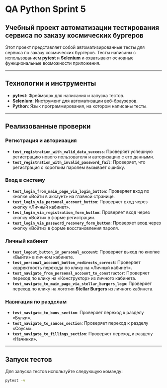 # QA Python Sprint 5
## Учебный проект автоматизации тестирования сервиса по заказу космических бургеров

Этот проект представляет собой автоматизированные тесты для сервиса по заказу космических бургеров. Тесты написаны с использованием **pytest** и **Selenium** и охватывают основные функциональные возможности приложения.

---

## Технологии и инструменты
- **pytest**: Фреймворк для написания и запуска тестов.
- **Selenium**: Инструмент для автоматизации веб-браузеров.
- **Python**: Язык программирования, на котором написаны тесты.

---

## Реализованные проверки

### Регистрация и авторизация
- **`test_registration_with_valid_data_success`**: Проверяет успешную регистрацию нового пользователя и авторизацию с его данными.
- **`test_registration_with_invalid_password_fail`**: Проверяет, что регистрация с коротким паролем вызывает ошибку.

### Вход в систему
- **`test_login_from_main_page_via_login_button`**: Проверяет вход по кнопке «Войти в аккаунт» на главной странице.
- **`test_login_via_personal_account_button`**: Проверяет вход через кнопку «Личный кабинет».
- **`test_login_via_registration_form_button`**: Проверяет вход через кнопку «Войти» в форме регистрации.
- **`test_login_via_password_recovery_form_button`**: Проверяет вход через кнопку «Войти» в форме восстановления пароля.

### Личный кабинет
- **`test_logout_button_in_personal_account`**: Проверяет выход по кнопке «Выйти» в личном кабинете.
- **`test_personal_account_button_redirects_correct`**: Проверяет корректность перехода по клику на «Личный кабинет».
- **`test_navigate_from_personal_account_to_constructor`**: Проверяет переход по клику на «Конструктор» из личного кабинета.
- **`test_navigate_to_main_page_via_stellar_burgers_logo`**: Проверяет переход по клику на логотип **Stellar Burgers** из личного кабинета.

### Навигация по разделам
- **`test_navigate_to_buns_section`**: Проверяет переход к разделу «Булки».
- **`test_navigate_to_sauces_section`**: Проверяет переход к разделу «Соусы».
- **`test_navigate_to_fillings_section`**: Проверяет переход к разделу «Начинки».

---

## Запуск тестов

Для запуска тестов используйте следующую команду:

```bash
pytest -v